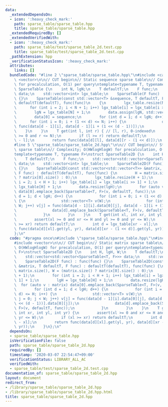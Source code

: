 ```yaml
---
data:
  _extendedDependsOn:
  - icon: ':heavy_check_mark:'
    path: sparse_table/sparse_table.hpp
    title: sparse_table/sparse_table.hpp
  _extendedRequiredBy: []
  _extendedVerifiedWith:
  - icon: ':heavy_check_mark:'
    path: sparse_table/test/sparse_table_2d.test.cpp
    title: sparse_table/test/sparse_table_2d.test.cpp
  _pathExtension: hpp
  _verificationStatusIcon: ':heavy_check_mark:'
  attributes:
    links: []
  bundledCode: "#line 2 \"sparse_table/sparse_table.hpp\"\n#include <cassert>\n#include\
    \ <vector>\n\n// CUT begin\n// Static sequence sparse table\n// Complexity: O(NlogN)\
    \ for precalculation, O(1) per query\ntemplate<typename T, typename F>\nstruct\
    \ SparseTable {\n    int N, lgN;\n    T defaultT;\n    F func;\n    std::vector<std::vector<T>>\
    \ data;\n    std::vector<int> lgx_table;\n    SparseTable(F func) : func(func)\
    \ {}\n    SparseTable(const std::vector<T> &sequence, T defaultT, F func) : N(sequence.size()),\
    \ defaultT(defaultT), func(func)\n    {\n        lgx_table.resize(N + 1);\n  \
    \      for (int i = 2; i < N + 1; i++) lgx_table[i] = lgx_table[i >> 1] + 1;\n\
    \        lgN = lgx_table[N] + 1;\n        data.assign(lgN, std::vector<T>(N, defaultT));\n\
    \        data[0] = sequence;\n        for (int d = 1; d < lgN; d++) {\n      \
    \      for (int i = 0; i + (1 << d) <= N; i++) {\n                data[d][i] =\
    \ func(data[d - 1][i], data[d - 1][i + (1 << (d - 1))]);\n            }\n    \
    \    }\n    }\n    T get(int l, int r) { // [l, r), 0-indexed\n        assert(l\
    \ >= 0 and r <= N);\n        if (l >= r) return defaultT;\n        int d = lgx_table[r\
    \ - l];\n        return func(data[d][l], data[d][r - (1 << d)]);\n    }\n};\n\
    #line 5 \"sparse_table/sparse_table_2d.hpp\"\n\n// CUT begin\n// Static matrix\
    \ sparse table\n// Complexity; O(HWlogHlogW) for precalculation, O(1) per query\n\
    template<typename T, typename F>\nstruct SparseTable2D {\n    int H, lgH, W;\n\
    \    T defaultT;\n    F func;\n    std::vector<std::vector<SparseTable<T, F>>>\
    \ data;\n    std::vector<int> lgx_table;\n    SparseTable2D(F func) : func(func)\
    \ {}\n    SparseTable2D(const std::vector<std::vector<T>> &matrix, T defaultT,\
    \ F func) : defaultT(defaultT), func(func) {\n        H = matrix.size(), W = (matrix.size()\
    \ ? matrix[0].size() : 0);\n        lgx_table.resize(H + 1);\n        for (int\
    \ i = 2; i < H + 1; i++) lgx_table[i] = lgx_table[i >> 1] + 1;\n        lgH =\
    \ lgx_table[H] + 1;\n        data.resize(lgH);\n        for (auto v : matrix)\
    \ data[0].emplace_back(SparseTable<T, F>(v, defaultT, func));\n        for (int\
    \ d = 1; d < lgH; d++) {\n            for (int i = 0; i + (1 << d) <= H; i++)\
    \ {\n                std::vector<T> v(W);\n                for (int j = 0; j <\
    \ W; j++) v[j] = func(data[d - 1][i].data[0][j], data[d - 1][i + (1 << (d - 1))].data[0][j]);\n\
    \                data[d].emplace_back(SparseTable<T, F>(v, defaultT, func));\n\
    \            }\n        }\n    }\n    T get(int xl, int xr, int yl, int yr) {\n\
    \        assert(xl >= 0 and xr <= H and yl >= 0 and yr <= W);\n        if (xl\
    \ >= xr) return defaultT;\n        int d = lgx_table[xr - xl];\n        return\
    \ func(data[d][xl].get(yl, yr), data[d][xr - (1 << d)].get(yl, yr));\n    }\n\
    };\n"
  code: "#pragma once\n#include \"sparse_table/sparse_table.hpp\"\n#include <cassert>\n\
    #include <vector>\n\n// CUT begin\n// Static matrix sparse table\n// Complexity;\
    \ O(HWlogHlogW) for precalculation, O(1) per query\ntemplate<typename T, typename\
    \ F>\nstruct SparseTable2D {\n    int H, lgH, W;\n    T defaultT;\n    F func;\n\
    \    std::vector<std::vector<SparseTable<T, F>>> data;\n    std::vector<int> lgx_table;\n\
    \    SparseTable2D(F func) : func(func) {}\n    SparseTable2D(const std::vector<std::vector<T>>\
    \ &matrix, T defaultT, F func) : defaultT(defaultT), func(func) {\n        H =\
    \ matrix.size(), W = (matrix.size() ? matrix[0].size() : 0);\n        lgx_table.resize(H\
    \ + 1);\n        for (int i = 2; i < H + 1; i++) lgx_table[i] = lgx_table[i >>\
    \ 1] + 1;\n        lgH = lgx_table[H] + 1;\n        data.resize(lgH);\n      \
    \  for (auto v : matrix) data[0].emplace_back(SparseTable<T, F>(v, defaultT, func));\n\
    \        for (int d = 1; d < lgH; d++) {\n            for (int i = 0; i + (1 <<\
    \ d) <= H; i++) {\n                std::vector<T> v(W);\n                for (int\
    \ j = 0; j < W; j++) v[j] = func(data[d - 1][i].data[0][j], data[d - 1][i + (1\
    \ << (d - 1))].data[0][j]);\n                data[d].emplace_back(SparseTable<T,\
    \ F>(v, defaultT, func));\n            }\n        }\n    }\n    T get(int xl,\
    \ int xr, int yl, int yr) {\n        assert(xl >= 0 and xr <= H and yl >= 0 and\
    \ yr <= W);\n        if (xl >= xr) return defaultT;\n        int d = lgx_table[xr\
    \ - xl];\n        return func(data[d][xl].get(yl, yr), data[d][xr - (1 << d)].get(yl,\
    \ yr));\n    }\n};\n"
  dependsOn:
  - sparse_table/sparse_table.hpp
  isVerificationFile: false
  path: sparse_table/sparse_table_2d.hpp
  requiredBy: []
  timestamp: '2020-03-07 22:54:47+09:00'
  verificationStatus: LIBRARY_ALL_AC
  verifiedWith:
  - sparse_table/test/sparse_table_2d.test.cpp
documentation_of: sparse_table/sparse_table_2d.hpp
layout: document
redirect_from:
- /library/sparse_table/sparse_table_2d.hpp
- /library/sparse_table/sparse_table_2d.hpp.html
title: sparse_table/sparse_table_2d.hpp
---
```

